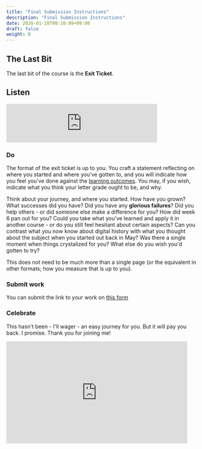 ```yaml
---
title: "Final Submission Instructions"
description: "Final Submission Instructions"
date: 2020-01-28T00:10:09+09:00
draft: false
weight: 0
---
```


## The Last Bit

The last bit of the course is the **Exit Ticket**.

## Listen

<iframe src="https://anchor.fm/hist3814o/embed/episodes/The-Exit-Ticket-ed31cm" height="102px" width="400px" frameborder="0" scrolling="no"></iframe>

### Do

The format of the exit ticket is up to you. You craft a statement reflecting on where you started and where you’ve gotten to, and you will indicate how you feel you’ve done against the [learning outcomes](https://craftingdh.netlify.com/docs/2-learning-outcomes). You may, if you wish, indicate what you think your letter grade ought to be, and why.

Think about your journey, and where you started. How have you grown? What successes did you have? Did you have any **glorious failures**? Did you help others - or did someone else make a difference for you? How did week 6 pan out for you? Could you take what you've learned and apply it in another course - or do you still feel hesitant about certain aspects? Can you contrast what you now know about digital history with what you thought about the subject when you started out back in May? Was there a single moment when things crystalized for you? What else do you wish you'd gotten to try?

This does not need to be much more than a single page (or the equivalent in other formats; how you measure that is up to you).

### Submit work

You can submit the link to your work on [this form](https://docs.google.com/forms/d/e/1FAIpQLSc3iURU-J6usI6994Hm9MkBsIViOEbnoIyqtxhmhXbFW8raAw/viewform?usp=sf_link)

### Celebrate

This hasn't been - I'll wager - an easy journey for you. But it will pay you back. I promise. Thank you for joining me!

<iframe src="https://giphy.com/embed/4GY3ljn0SuvrpvxIck" width="480" height="270" frameBorder="0" class="giphy-embed" allowFullScreen></iframe>
